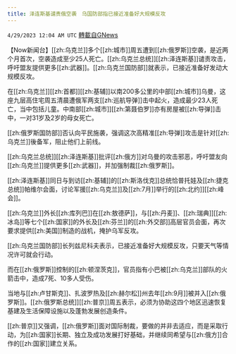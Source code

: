 ```yaml
---
title: 泽连斯基谴责俄空袭　乌国防部指已接近准备好大规模反攻
---
```

`4/29/2023 12:04 AM UTC` [轉載自GNews](https://gnews.org/articles/1261112)


【Now新闻台】[[zh:乌克兰]]多个[[zh:城市]]周五遭到[[zh:俄罗斯]]空袭，是近两个月首次，空袭造成至少25人死亡。[[zh:乌克兰总统]][[zh:泽连斯基]]谴责攻击，呼吁盟友提供更多[[zh:武器]]。[[zh:乌克兰国防部]]就表示，已接近准备好发动大规模反攻。

在[[zh:乌克兰]][[zh:首都]][[zh:基辅]]以南200多公里的中部[[zh:城市]]乌曼，这座九层高住宅周五清晨遭俄军两支[[zh:巡航导弹]]击中起火，造成最少23人死亡，当中包括儿童。中南部[[zh:城市]][[zh:第聂伯罗]]亦有房屋被[[zh:导弹]]击中，一对31岁及2岁的母女死亡。

[[zh:俄罗斯国防部]]否认向平民施袭，强调这次高精准[[zh:导弹]]攻击是针对[[zh:乌克兰]]後备军，阻止他们上前线。

[[zh:乌克兰总统]][[zh:泽连斯基]]批评[[zh:俄方]]对乌曼的攻击邪恶，呼吁盟友向[[zh:乌克兰]]提供更多[[zh:武器]]，并加强制裁[[zh:俄罗斯]]。

[[zh:泽连斯基]]同日与到访[[zh:基辅]]的[[zh:斯洛伐克]]总统恰普托娃及[[zh:捷克总统]]帕维尔会面，讨论军援[[zh:乌克兰]]及[[zh:7月]]举行的[[zh:北约]][[zh:峰会]]。

[[zh:乌克兰]]外长[[zh:库列巴]]在[[zh:敖德萨]]，与[[zh:丹麦]]、[[zh:瑞典]][[zh:冰岛]]等七个[[zh:国家]]的外长及[[zh:芬兰]]的[[zh:外交部]]高层官员会面，再次要求提供[[zh:美国]]制造的战机，掩护乌军反攻。

[[zh:乌克兰国防部]]长列兹尼科夫表示，已接近准备好大规模反攻，只要天气等情况许可就会行动。

而在[[zh:俄罗斯]]控制的[[zh:顿涅茨克]]，官员指有小巴被[[zh:乌克兰]]部队的火箭击中，造成7死、10多人受伤。

当地与[[zh:卢甘斯克]]、扎波罗热及[[zh:赫尔松]]州去年[[zh:9月]]被并入[[zh:俄罗斯]]。[[zh:俄罗斯总统]][[zh:普京]]周五表示，必须为协助这四个地区迅速恢复基建及生活保障设施以及蓬勃发展创造条件。

[[zh:普京]]又强调，[[zh:俄罗斯]]面对国际制裁，要做的并非去适应，而是采取行动，为[[zh:国家]]长期、独立及成功发展打好基础，并继续同希望与[[zh:俄方]]合作的[[zh:国家]]建立关系。

